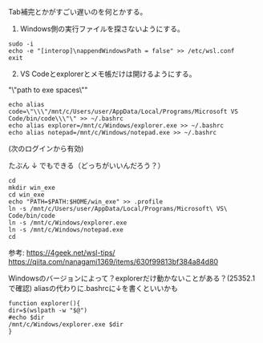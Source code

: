 Tab補完とかがすごい遅いのを何とかする。

1. Windows側の実行ファイルを探さないようにする。

```
sudo -i
echo -e "[interop]\nappendWindowsPath = false" >> /etc/wsl.conf
exit
```

2. VS Codeとexplorerとメモ帳だけは開けるようにする。

\"\\\"path to exe  spaces\\\"\"

```
echo alias code=\"\\\"/mnt/c/Users/user/AppData/Local/Programs/Microsoft VS Code/bin/code\\\"\" >> ~/.bashrc
echo alias explorer=/mnt/c/Windows/explorer.exe >> ~/.bashrc
echo alias notepad=/mnt/c/Windows/notepad.exe >> ~/.bashrc
```

(次のログインから有効)

たぶん ↓ でもできる（どっちがいいんだろう？）

```
cd
mkdir win_exe
cd win_exe
echo "PATH=$PATH:$HOME/win_exe" >> .profile
ln -s /mnt/c/Users/user/AppData/Local/Programs/Microsoft\ VS\ Code/bin/code
ln -s /mnt/c/Windows/explorer.exe
ln -s /mnt/c/Windows/notepad.exe
cd
```

参考:
https://4geek.net/wsl-tips/
https://qiita.com/nanagami1369/items/630f99813bf384a84d80


Windowsのバージョンによって？explorerだけ動かないことがある？(25352.1で確認)
aliasの代わりに.bashrcに↓を書くといいかも
```
function explorer(){
dir=$(wslpath -w "$@")
#echo $dir
/mnt/c/Windows/explorer.exe $dir
}
```
